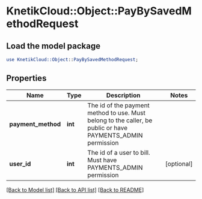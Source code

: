 # KnetikCloud::Object::PayBySavedMethodRequest

## Load the model package
```perl
use KnetikCloud::Object::PayBySavedMethodRequest;
```

## Properties
Name | Type | Description | Notes
------------ | ------------- | ------------- | -------------
**payment_method** | **int** | The id of the payment method to use. Must belong to the caller, be public or have PAYMENTS_ADMIN permission | 
**user_id** | **int** | The id of a user to bill. Must have PAYMENTS_ADMIN permission | [optional] 

[[Back to Model list]](../README.md#documentation-for-models) [[Back to API list]](../README.md#documentation-for-api-endpoints) [[Back to README]](../README.md)


